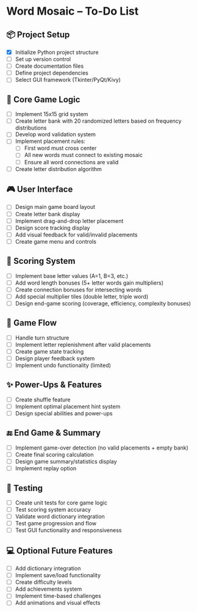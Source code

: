 # Word Mosaic – To-Do List

## 📦 Project Setup
- [X] Initialize Python project structure
- [ ] Set up version control
- [ ] Create documentation files
- [ ] Define project dependencies
- [ ] Select GUI framework (Tkinter/PyQt/Kivy)

## 🧠 Core Game Logic
- [ ] Implement 15x15 grid system
- [ ] Create letter bank with 20 randomized letters based on frequency distributions
- [ ] Develop word validation system
- [ ] Implement placement rules:
  - [ ] First word must cross center
  - [ ] All new words must connect to existing mosaic
  - [ ] Ensure all word connections are valid
- [ ] Create letter distribution algorithm

## 🎮 User Interface
- [ ] Design main game board layout
- [ ] Create letter bank display
- [ ] Implement drag-and-drop letter placement
- [ ] Design score tracking display
- [ ] Add visual feedback for valid/invalid placements
- [ ] Create game menu and controls

## 🎯 Scoring System
- [ ] Implement base letter values (A=1, B=3, etc.)
- [ ] Add word length bonuses (5+ letter words gain multipliers)
- [ ] Create connection bonuses for intersecting words
- [ ] Add special multiplier tiles (double letter, triple word)
- [ ] Design end-game scoring (coverage, efficiency, complexity bonuses)

## 🔁 Game Flow
- [ ] Handle turn structure
- [ ] Implement letter replenishment after valid placements
- [ ] Create game state tracking
- [ ] Design player feedback system
- [ ] Implement undo functionality (limited)

## ✨ Power-Ups & Features
- [ ] Create shuffle feature
- [ ] Implement optimal placement hint system
- [ ] Design special abilities and power-ups

## 🔚 End Game & Summary
- [ ] Implement game-over detection (no valid placements + empty bank)
- [ ] Create final scoring calculation
- [ ] Design game summary/statistics display
- [ ] Implement replay option

## 🧪 Testing
- [ ] Create unit tests for core game logic
- [ ] Test scoring system accuracy
- [ ] Validate word dictionary integration
- [ ] Test game progression and flow
- [ ] Test GUI functionality and responsiveness

## 💻 Optional Future Features
- [ ] Add dictionary integration
- [ ] Implement save/load functionality
- [ ] Create difficulty levels
- [ ] Add achievements system
- [ ] Implement time-based challenges
- [ ] Add animations and visual effects
